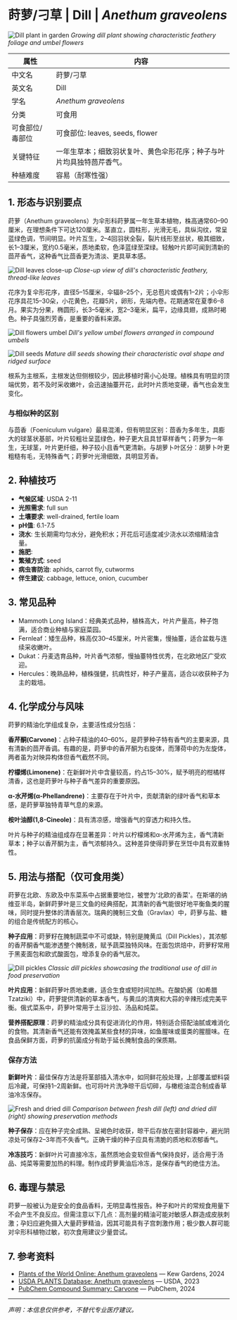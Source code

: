 # 莳萝/刁草 | Dill | *Anethum graveolens*

![Dill plant in garden](https://upload.wikimedia.org/wikipedia/commons/thumb/5/5a/Anethum_graveolens_003.JPG/800px-Anethum_graveolens_003.JPG)
*Growing dill plant showing characteristic feathery foliage and umbel flowers*

| 属性 | 内容 |
|------|------|
| 中文名 | 莳萝/刁草 |
| 英文名 | Dill |
| 学名 | *Anethum graveolens* |
| 分类 | 可食用 |
| 可食部位/毒部位 | 可食部位: leaves, seeds, flower |
| 关键特征 | 一年生草本；细致羽状复叶、黄色伞形花序；种子与叶片均具独特茴芹香气。 |
| 种植难度 | 容易（耐寒性强） |

## 1. 形态与识别要点

莳萝（Anethum graveolens）为伞形科莳萝属一年生草本植物，株高通常60–90厘米，在理想条件下可达120厘米。茎直立，圆柱形，光滑无毛，具纵沟纹，常呈蓝绿色调，节间明显。叶片互生，2–4回羽状全裂，裂片线形至丝状，极其细致，长1–3厘米，宽约0.5毫米，质地柔软，色泽蓝绿至深绿。轻触叶片即可闻到清新的茴芹香气，这种香气比茴香更为清淡、更具草本感。

![Dill leaves close-up](https://upload.wikimedia.org/wikipedia/commons/thumb/d/d7/Anethum_graveolens_leaves_close-up.jpg/640px-Anethum_graveolens_leaves_close-up.jpg)
*Close-up view of dill's characteristic feathery, thread-like leaves*

花序为复伞形花序，直径5–15厘米，伞辐8–25个，无总苞片或偶有1–2片；小伞形花序具花15–30朵，小花黄色，花瓣5片，卵形，先端内卷。花期通常在夏季6–8月。果实为分果，椭圆形，长3–5毫米，宽2–3毫米，扁平，边缘具翅，成熟时褐色。种子具强烈芳香，是重要的香料来源。

![Dill flowers umbel](https://upload.wikimedia.org/wikipedia/commons/thumb/6/69/Anethum_graveolens_flowers.jpg/640px-Anethum_graveolens_flowers.jpg)
*Dill's yellow umbel flowers arranged in compound umbels*

![Dill seeds](https://upload.wikimedia.org/wikipedia/commons/thumb/f/f0/Dill_seeds.jpg/640px-Dill_seeds.jpg)
*Mature dill seeds showing their characteristic oval shape and ridged surface*

根系为主根系，主根发达但侧根较少，因此移植时需小心处理。植株具有明显的顶端优势，若不及时采收嫩叶，会迅速抽薹开花，此时叶片质地变硬，香气也会发生变化。

### 与相似种的区别

与茴香（Foeniculum vulgare）最易混淆，但有明显区别：茴香为多年生，具膨大的球茎状基部，叶片较粗壮呈蓝绿色，种子更大且具甘草样香气；莳萝为一年生，无球茎，叶片更纤细，种子较小且香气更清新。与胡萝卜叶区分：胡萝卜叶更粗糙有毛，无特殊香气；莳萝叶光滑细致，具明显芳香。

## 2. 种植技巧

- **气候区域**: USDA 2-11
- **光照需求**: full sun
- **土壤要求**: well-drained, fertile loam
- **pH值**: 6.1-7.5
- **浇水**: 生长期需均匀水分，避免积水；开花后可适度减少浇水以浓缩精油含量。
- **施肥**: 
- **繁殖方式**: seed
- **病虫害防治**: aphids, carrot fly, cutworms
- **伴生建议**: cabbage, lettuce, onion, cucumber

## 3. 常见品种

- Mammoth Long Island：经典美式品种，植株高大，叶片产量高，种子饱满，适合商业种植与家庭菜园。
- Fernleaf：矮生品种，株高仅30–45厘米，叶片密集，慢抽薹，适合盆栽与连续采收嫩叶。
- Dukat：丹麦选育品种，叶片香气浓郁，慢抽薹特性优秀，在北欧地区广受欢迎。
- Hercules：晚熟品种，植株强健，抗病性好，种子产量高，适合以收获种子为主的栽培。

## 4. 化学成分与风味

莳萝的精油化学组成复杂，主要活性成分包括：

**香芹酮(Carvone)**：占种子精油的40–60%，是莳萝种子特有香气的主要来源，具有清新的茴芹香调。有趣的是，莳萝中的香芹酮为右旋体，而薄荷中的为左旋体，两者虽为对映异构体但香气截然不同。

**柠檬烯(Limonene)**：在新鲜叶片中含量较高，约占15–30%，赋予明亮的柑橘样清香，这也是莳萝叶与种子香气差异的重要原因。

**α-水芹烯(α-Phellandrene)**：主要存在于叶片中，贡献清新的绿叶香气和草本感，是莳萝草独特青草气息的来源。

**桉叶油醇(1,8-Cineole)**：具有清凉感，增强香气的穿透力和持久性。

叶片与种子的精油组成存在显著差异：叶片以柠檬烯和α-水芹烯为主，香气清新草本；种子以香芹酮为主，香气浓郁持久。这种差异使得莳萝在烹饪中具有双重特性。

## 5. 用法与搭配（仅可食用类）

莳萝在北欧、东欧及中东菜系中占据重要地位，被誉为'北欧的香菜'。在斯堪的纳维亚半岛，新鲜莳萝叶是三文鱼的经典搭配，其清新的香气能很好地平衡鱼类的腥味，同时提升整体的清香层次。瑞典的腌制三文鱼（Gravlax）中，莳萝与盐、糖的组合是传统配方的核心。

**种子应用**：莳萝籽在腌制蔬菜中不可或缺，特别是腌黄瓜（Dill Pickles），其浓郁的香芹酮香气能渗透整个腌制液，赋予蔬菜独特风味。在面包烘焙中，莳萝籽常用于黑麦面包和欧式酸面包，增添复杂的香气层次。

![Dill pickles](https://upload.wikimedia.org/wikipedia/commons/thumb/9/91/Dill_pickles.jpg/640px-Dill_pickles.jpg)
*Classic dill pickles showcasing the traditional use of dill in food preservation*

**叶片应用**：新鲜莳萝叶质地柔嫩，适合生食或短时间加热。在酸奶酱（如希腊Tzatziki）中，莳萝提供清新的草本香气，与黄瓜的清爽和大蒜的辛辣形成完美平衡。俄式菜系中，莳萝叶常用于土豆沙拉、汤品和炖菜。

**营养搭配原理**：莳萝的精油成分具有促进消化的作用，特别适合搭配油腻或难消化的食物。其清新香气还能有效掩盖某些食材的异味，如鱼腥味或蛋类的腥膻味。在食品保鲜方面，莳萝的抗菌成分有助于延长腌制食品的保质期。

### 保存方法

**新鲜叶片**：最佳保存方法是将茎部插入清水中，如同鲜花般处理，上部覆盖塑料袋后冷藏，可保持1–2周新鲜。也可将叶片洗净晾干后切碎，与橄榄油混合制成香草油冷冻保存。

![Fresh and dried dill](https://upload.wikimedia.org/wikipedia/commons/thumb/8/8c/Dill_fresh_and_dried.jpg/640px-Dill_fresh_and_dried.jpg)
*Comparison between fresh dill (left) and dried dill (right) showing preservation methods*

**种子保存**：应在种子完全成熟、呈褐色时收获，晾干后存放在密封容器中，避光阴凉处可保存2–3年而不失香气。正确干燥的种子应具有清脆的质地和浓郁香气。

**冷冻技巧**：新鲜叶片可直接冷冻，虽然质地会变软但香气保持良好，适合用于汤品、炖菜等需要加热的料理。制作成莳萝黄油后冷冻，是保存香气的绝佳方法。

## 6. 毒理与禁忌

莳萝一般被认为是安全的食品香料，无明显毒性报告。种子和叶片的常规食用量下不会产生不良反应。但需注意以下几点：高剂量的精油可能对敏感人群造成皮肤刺激；孕妇应避免摄入大量莳萝精油，因其可能具有子宫刺激作用；极少数人群可能对伞形科植物过敏，初次食用建议少量尝试。

## 7. 参考资料

- [Plants of the World Online: Anethum graveolens](https://powo.science.kew.org/taxon/urn:lsid:ipni.org:names:839351-1) — Kew Gardens, 2024
- [USDA PLANTS Database: Anethum graveolens](https://plants.usda.gov/home/plantProfile?symbol=ANGR) — USDA, 2023
- [PubChem Compound Summary: Carvone](https://pubchem.ncbi.nlm.nih.gov/compound/Carvone) — PubChem, 2024

---
*声明：本信息仅供参考，不替代专业医疗建议。*